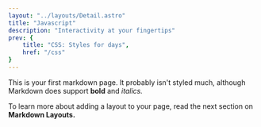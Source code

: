 ```yaml
---
layout: "../layouts/Detail.astro"
title: "Javascript"
description: "Interactivity at your fingertips"
prev: {
	title: "CSS: Styles for days",
	href: "/css"
}
---
```


This is your first markdown page. It probably isn't styled much, although
Markdown does support **bold** and _italics._

To learn more about adding a layout to your page, read the next section on **Markdown Layouts.**
